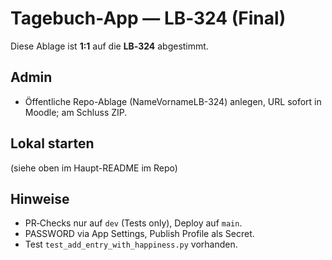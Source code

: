 
# Tagebuch-App — LB‑324 (Final)

Diese Ablage ist **1:1** auf die **LB‑324** abgestimmt.

## Admin
- Öffentliche Repo-Ablage (NameVornameLB-324) anlegen, URL sofort in Moodle; am Schluss ZIP.

## Lokal starten
(siehe oben im Haupt-README im Repo)

## Hinweise
- PR‑Checks nur auf `dev` (Tests only), Deploy auf `main`.
- PASSWORD via App Settings, Publish Profile als Secret.
- Test `test_add_entry_with_happiness.py` vorhanden.
